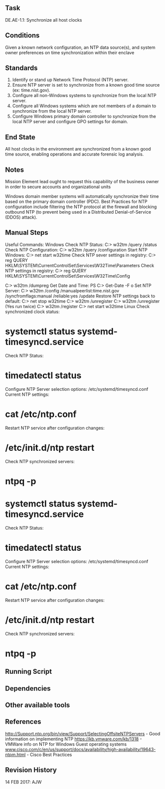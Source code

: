 ## Task

DE.AE-1.1: Synchronize all host clocks
## Conditions

Given a known network configuration, an NTP data source(s), and system owner preferences on time synchronization within their enclave
## Standards

1. Identify or stand up Network Time Protocol (NTP) server.
2. Ensure NTP server is set to synchronize from a known good time source (ex: time.nist.gov).
3. Configure all non-Windows systems to synchronize from the local NTP server.
4. Configure all Windows systems which are not members of a domain to synchronize from the local NTP server.
5. Configure Windows primary domain controller to synchronize from the local NTP server and configure GPO settings for domain.
## End State

All host clocks in the environment are synchronized from a known good time source, enabling operations and accurate forensic log analysis.

## Notes

Mission Element lead ought to request this capability of the business owner in order to secure accounts and organizational units

Windows domain member systems will automatically synchronize their time based on the primary domain controller (PDC).
Best Practices for NTP configuration include filtering the NTP protocol at the firewall and blocking outbound NTP (to prevent being used in a Distributed Denial-of-Service (DDOS) attack).
## Manual Steps


Useful Commands:
Windows
Check NTP Status:
C:\> w32tm /query /status
Check NTP Configuration:
C:\> w32tm /query /configuration
Start NTP Windows:
C:\> net start w32time
Check NTP sever settings in registry:
C:\> reg QUERY HKLM\SYSTEM\CurrentControlSet\Services\W32Time\Parameters
Check NTP settings in registry:
C:\> reg QUERY HKLM\SYSTEM\CurrentControlSet\Services\W32Time\Config

C:\> w32tm /dumpreg
Get Date and Time:
PS C:\> Get-Date -F o
Set NTP Server:
C:\> w32tm /config /manualpeerlist:time.nist.gov /syncfromflags:manual /reliable:yes /update
Restore NTP settings back to default:
C:\> net stop w32time
C:\> w32tm /unregister
C:\> w32tm /unregister (Yes run twice)
C:\> w32tm /register
C:\> net start w32time
Linux
Check synchronized clock status:
# systemctl status systemd-timesyncd.service
Check NTP Status:
# timedatectl status
Configure NTP Server selection options:
/etc/systemd/timesyncd.conf
Current NTP settings:
# cat /etc/ntp.conf
Restart NTP service after configuration changes:
# /etc/init.d/ntp restart
Check NTP synchronized servers:
# ntpq -p
# systemctl status systemd-timesyncd.service
Check NTP Status:
# timedatectl status
Configure NTP Server selection options:
/etc/systemd/timesyncd.conf
Current NTP settings:
# cat /etc/ntp.conf
Restart NTP service after configuration changes:
# /etc/init.d/ntp restart
Check NTP synchronized servers:
# ntpq -p


## Running Script


## Dependencies


## Other available tools


## References

http://Support.ntp.org/bin/view/Support/SelectingOffsiteNTPServers - Good information on implementing NTP
https://kb.vmware.com/kb/1318 - VMWare info on NTP for Windows Guest operating systems
www.cisco.com/c/en/us/support/docs/availability/high-availability/19643-ntpm.html - Cisco Best Practices
## Revision History

14 FEB 2017: AJW





